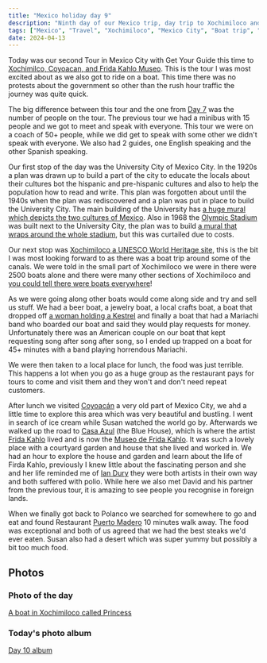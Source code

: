 ```yaml
---
title: "Mexico holiday day 9"
description: "Ninth day of our Mexico trip, day trip to Xochimiloco and Frida Kahlo Museo"
tags: ["Mexico", "Travel", "Xochimiloco", "Mexico City", "Boat trip", "University City", "Frida Kahlo Museo"]
date: 2024-04-13
---
```


Today was our second Tour in Mexico City with Get Your Guide this time to [Xochimilco, Coyoacan, and Frida Kahlo Museo](https://www.getyourguide.co.uk/mexico-city-l194/xochimilco-frida-kahlo-and-coyoacan-tour-t28922/). This is the tour I was most excited about as we also got to ride on a boat. This time there was no protests about the government so other than the rush hour traffic the journey was quite quick.

The big difference between this tour and the one from [Day 7](/leets/mexico-day-7) was the number of people on the tour. The previous tour we had a minibus with 15 people and we got to meet and speak with everyone. This tour we were on a coach of 50+ people, while we did get to speak with some other we didn't speak with everyone. We also had 2 guides, one English speaking and the other Spanish speaking.

Our first stop of the day was the University City of Mexico City. In the 1920s a plan was drawn up to build a part of the city to educate the locals about their cultures bot the hispanic and pre-hispanic cultures and also to help the population how to read and write. This plan was forgotten about until the 1940s when the plan was rediscovered and a plan was put in place to build the University City. The main building of the University has [a huge mural which depicts the two cultures of Mexico](https://flickr.com/photos/dletorey/53652263948/in/album-72177720316199181/lightbox/). Also in 1968 the [Olympic Stadium](https://flickr.com/photos/dletorey/53652264428/in/album-72177720316199181/lightbox/) was built next to the University City, the plan was to build [a mural that wraps around the whole stadium](https://flickr.com/photos/dletorey/53652044671/in/album-72177720316199181/lightbox/), but this was curtailed due to costs.

Our next stop was [Xochimiloco a UNESCO World Heritage site](https://en.wikipedia.org/wiki/Xochimilco), this is the bit I was most looking forward to as there was a boat trip around some of the canals. We were told in the small part of Xochimiloco we were in there were 2500 boats alone and there were many other sections of Xochimiloco and [you could tell there were boats everywhere](https://flickr.com/photos/dletorey/53652502765/in/album-72177720316199181/lightbox/)!

As we were going along other boats would come along side and try and sell us stuff. We had a beer boat, a jewelry boat, a local crafts boat, a boat that dropped off [a woman holding a Kestrel](https://flickr.com/photos/dletorey/53652041576/in/album-72177720316199181/lightbox/) and finally a boat that had a Mariachi band who boarded our boat and said they would play requests for money. Unfortunately there was an American couple on our boat that kept requesting song after song after song, so I ended up trapped on a boat for 45+ minutes with a band playing horrendous Mariachi.

We were then taken to a local place for lunch, the food was just terrible. This happens a lot when you go as a huge group as the restaurant pays for tours to come and visit them and they won't and don't need repeat customers.

After lunch we visited [Coyoacán](https://en.wikipedia.org/wiki/Coyoac%C3%A1n) a very old part of Mexico City, we ahd a little time to explore this area which was very beautiful and bustling. I went in search of ice cream while Susan watched the world go by. Afterwards we walked up the road to [Casa Azul](https://flickr.com/photos/dletorey/53652386289/in/album-72177720316199181/lightbox/) (the Blue House), which is where the artist [Frida Kahlo](https://en.wikipedia.org/wiki/Frida_Kahlo) lived and is now the [Museo de Frida Kahlo](https://www.museofridakahlo.org.mx/). It was such a lovely place with a courtyard garden and house that she lived and worked in. We had an hour to explore the house and garden and learn about the life of Firda Kahlo, previously I knew little about the fascinating person and she and her life reminded me of [Ian Dury](https://en.wikipedia.org/wiki/Ian_Dury) they were both artists in their own way and both suffered with polio. While here we also met David and his partner from the previous tour, it is amazing to see people you recognise in foreign lands.

When we finally got back to Polanco we searched for somewhere to go and eat and found Restaurant [Puerto Madero](https://maps.app.goo.gl/VmZ635gXkTzqKag87) 10 minutes walk away. The food was exceptional and both of us agreed that we had the best steaks we'd ever eaten. Susan also had a desert which was super yummy but possibly a bit too much food.

## Photos

### Photo of the day

[A boat in Xochimiloco called Princess](https://flickr.com/photos/dletorey/53652261053/in/album-72177720316199181/lightbox/)

### Today's photo album

[Day 10 album](https://flickr.com/photos/dletorey/albums/72177720316199181/with/53652495325)
